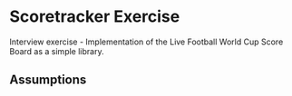 # Scoretracker Exercise

Interview exercise - Implementation of the Live Football World Cup Score Board as a simple library.

## Assumptions

